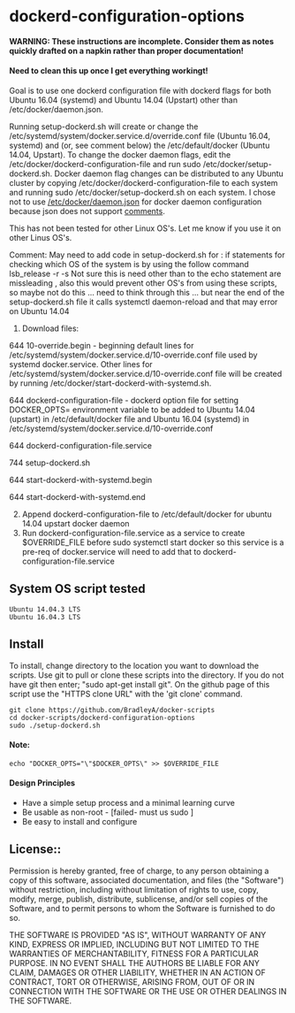 # dockerd-configuration-options

#### WARNING: These instructions are incomplete. Consider them as notes quickly drafted on a napkin rather than proper documentation!

#### Need to clean this up once I get everything workingt!

Goal is to use one dockerd configuration file with dockerd flags for both Ubuntu 16.04 (systemd) and Ubuntu 14.04 (Upstart) other than /etc/docker/daemon.json.  

Running setup-dockerd.sh will create or change the /etc/systemd/system/docker.service.d/override.conf file (Ubuntu 16.04, systemd) and (or, see comment below) the /etc/default/docker (Ubuntu 14.04, Upstart).  To change the docker daemon flags, edit the /etc/docker/dockerd-configuration-file and run sudo /etc/docker/setup-dockerd.sh.  Docker daemon flag changes can be distributed to any Ubuntu cluster by copying /etc/docker/dockerd-configuration-file to each system and running sudo /etc/docker/setup-dockerd.sh on each system.  I chose not to use [/etc/docker/daemon.json](https://docs.docker.com/engine/reference/commandline/dockerd/) for docker daemon configuration because json does not support [comments](https://plus.google.com/+DouglasCrockfordEsq/posts/RK8qyGVaGSr).

This has not been tested for other Linux OS's.  Let me know if you use it on other Linus OS's.

Comment: May need to add code in setup-dockerd.sh for :
 if statements for checking which OS of the system is by using the follow command lsb_release -r -s
 Not sure this is need other than to the echo statement are missleading , also this would prevent other OS's from using these scripts, so maybe not do this ... need to think through this  ... but near the end of the setup-dockerd.sh file it calls systemctl daemon-reload and that may error on Ubuntu 14.04

1) Download files:
    
644	10-override.begin - beginning default lines for /etc/systemd/system/docker.service.d/10-override.conf file used by systemd docker.service.  Other lines for /etc/systemd/system/docker.service.d/10-override.conf file will be created by running /etc/docker/start-dockerd-with-systemd.sh.

644	dockerd-configuration-file - dockerd option file for setting DOCKER_OPTS= environment variable to be added to Ubuntu 14.04 (upstart) in /etc/default/docker file and Ubuntu 16.04 (systemd) in /etc/systemd/system/docker.service.d/10-override.conf

644	dockerd-configuration-file.service

744	setup-dockerd.sh

644	start-dockerd-with-systemd.begin

644	start-dockerd-with-systemd.end


2) Append dockerd-configuration-file to /etc/default/docker for ubuntu 14.04 upstart docker daemon
3) Run dockerd-configuration-file.service as a service to create $OVERRIDE_FILE before sudo systemctl start docker so this service is a pre-req of docker.service will need to add that to dockerd-configuration-file.service

## System OS script tested

    Ubuntu 14.04.3 LTS
    Ubuntu 16.04.3 LTS

## Install

To install, change directory to the location you want to download the scripts. Use git to pull or clone these scripts into the directory. If you do not have git then enter; "sudo apt-get install git". On the github page of this script use the "HTTPS clone URL" with the 'git clone' command.

    git clone https://github.com/BradleyA/docker-scripts
    cd docker-scripts/dockerd-configuration-options
    sudo ./setup-dockerd.sh

#### Note:
	echo "DOCKER_OPTS="\"$DOCKER_OPTS\" >> $OVERRIDE_FILE

#### Design Principles
 * Have a simple setup process and a minimal learning curve
 * Be usable as non-root - [failed- must us sudo ]
 * Be easy to install and configure

## License::

Permission is hereby granted, free of charge, to any person obtaining a copy of this software, associated documentation, and files (the "Software") without restriction, including without limitation of rights to use, copy, modify, merge, publish, distribute, sublicense, and/or sell copies of the Software, and to permit persons to whom the Software is furnished to do so.

THE SOFTWARE IS PROVIDED "AS IS", WITHOUT WARRANTY OF ANY KIND, EXPRESS OR IMPLIED, INCLUDING BUT NOT LIMITED TO THE WARRANTIES OF MERCHANTABILITY, FITNESS FOR A PARTICULAR PURPOSE. IN NO EVENT SHALL THE AUTHORS BE LIABLE FOR ANY CLAIM, DAMAGES OR OTHER LIABILITY, WHETHER IN AN ACTION OF CONTRACT, TORT OR OTHERWISE, ARISING FROM, OUT OF OR IN CONNECTION WITH THE SOFTWARE OR THE USE OR OTHER DEALINGS IN THE SOFTWARE.
